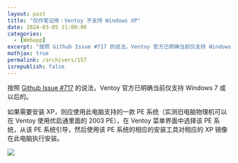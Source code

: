 ```yaml
---
layout: post
title: "仅作笔记用：Ventoy 不支持 Windows XP"
date: 2024-03-05 11:00:00
categories: 
  - [Webapp]
excerpt: "按照 Github Issue #717 的说法，Ventoy 官方已明确当前仅支持 Windows 7 或以后的。"
mathjax: true
permalink: /archivers/157
isrepublish: false
---
```


按照 [Github Issue #717](https://github.com/ventoy/Ventoy/issues/717#issuecomment-765857583) 的说法，Ventoy 官方已明确当前仅支持 Windows 7 或以后的。

如果需要安装 XP，则应使用此电脑支持的一款 PE 系统（实测旧电脑物理机可以在 Ventoy 使用优启通里面的 2003 PE），在 Ventoy 菜单界面中选择该 PE 系统，从该 PE 系统引导，然后使用该 PE 系统的相应的安装工具对相应的 XP 镜像在此电脑执行安装。

![](https://picx.zhimg.com/80/v2-6ef0abefeae2d272b233ded023f29d6e_r.png)